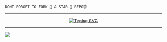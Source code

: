 
```
DONT FORGET TO FORK 🍴 & STAR 🌟 REPO😇
```
---




<p align="center">
  <a href="https://git.io/typing-svg">
    <img src="https://readme-typing-svg.demolab.com?font=Black+Ops+One&size=80&pause=1000&color=Red&center=true&vCenter=true&width=1000&height=200&lines=BALLAS-XPRO;VERSION+2025;BY+AVE+XPRO" alt="Typing SVG" />
  </a>
</p>
  
--- 

<a><img src='https://files.catbox.moe/088ysx.jpg'/></a>
